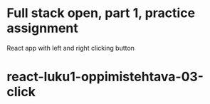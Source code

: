 # Full stack open, part 1, practice assignment

React app with left and right clicking button
# react-luku1-oppimistehtava-03-click
